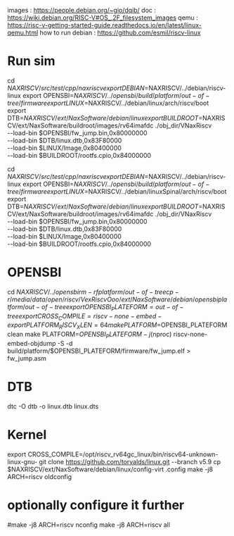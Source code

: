 images : https://people.debian.org/~gio/dqib/
doc : https://wiki.debian.org/RISC-V#OS_.2F_filesystem_images
qemu : https://risc-v-getting-started-guide.readthedocs.io/en/latest/linux-qemu.html
how to run debian : https://github.com/esmil/riscv-linux


# Run sim
cd $NAXRISCV/src/test/cpp/naxriscv
export DEBIAN=$NAXRISCV/../debian/riscv-linux
export OPENSBI=$NAXRISCV/../opensbi/build/platform/out-of-tree/firmware
export LINUX=$NAXRISCV/../debian/linux/arch/riscv/boot
export DTB=$NAXRISCV/ext/NaxSoftware/debian/linux
export BUILDROOT=$NAXRISCV/ext/NaxSoftware/buildroot/images/rv64imafdc
./obj_dir/VNaxRiscv \
--load-bin $OPENSBI/fw_jump.bin,0x80000000 \
--load-bin $DTB/linux.dtb,0x83F80000 \
--load-bin $LINUX/Image,0x80400000 \
--load-bin $BUILDROOT/rootfs.cpio,0x84000000


cd $NAXRISCV/src/test/cpp/naxriscv
export DEBIAN=$NAXRISCV/../debian/riscv-linux
export OPENSBI=$NAXRISCV/../opensbi/build/platform/out-of-tree/firmware
export LINUX=$NAXRISCV/../debian/linuxSpinal/arch/riscv/boot
export DTB=$NAXRISCV/ext/NaxSoftware/debian/linux
export BUILDROOT=$NAXRISCV/ext/NaxSoftware/buildroot/images/rv64imafdc
./obj_dir/VNaxRiscv \
--load-bin $OPENSBI/fw_jump.bin,0x80000000 \
--load-bin $DTB/linux.dtb,0x83F80000 \
--load-bin $LINUX/Image,0x80400000 \
--load-bin $BUILDROOT/rootfs.cpio,0x84000000


# OPENSBI
cd $NAXRISCV/../opensbi
rm -rf platform/out-of-tree
cp -r /media/data/open/riscv/VexRiscvOoo/ext/NaxSoftware/debian/opensbi platform/out-of-tree
export OPENSBI_PLATEFORM=out-of-tree
export CROSS_COMPILE=riscv-none-embed-
export PLATFORM_RISCV_XLEN=64
make PLATFORM=$OPENSBI_PLATEFORM clean
make PLATFORM=$OPENSBI_PLATEFORM -j$(nproc) 
riscv-none-embed-objdump  -S -d build/platform/$OPENSBI_PLATEFORM/firmware/fw_jump.elf > fw_jump.asm

# DTB
dtc -O dtb -o linux.dtb linux.dts

# Kernel

export CROSS_COMPILE=/opt/riscv_rv64gc_linux/bin/riscv64-unknown-linux-gnu-
git clone https://github.com/torvalds/linux.git --branch v5.9
cp $NAXRISCV/ext/NaxSoftware/debian/linux/config-virt .config
make -j8 ARCH=riscv oldconfig
# optionally configure it further
#make -j8 ARCH=riscv nconfig
make -j8 ARCH=riscv all